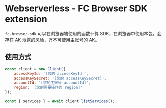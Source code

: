 # Webserverless - FC Browser SDK extension

`fc-browser-sdk` 可以在浏览器端使用的函数计算 SDK，在浏览器中使用本包，会存在 AK 泄露的风险，万不可使用主账号的 AK。

## 使用方式

```javascript
const client = new Client({
    accessKeyId: '[您的 accessKeyId]',
    accessKeySecret: '[您的 accessKeySecret]',
    accountId: '[您的主账号 accountId]',
    region: '[您的需要操作的 region]'
});

const { services } = await client.listServices();
```